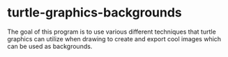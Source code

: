 # turtle-graphics-backgrounds
The goal of this program is to use various different techniques that turtle graphics can utilize when drawing to create and export cool images which can be used as backgrounds.
